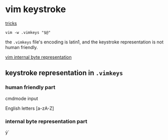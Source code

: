 # vim keystroke

[tricks](https://github.com/vim/vim/issues/6349#issuecomment-650565664)


```viml
vim -w .vimkeys "$@"
```

the `.vimkeys` file's encoding is latin1, and the keystroke representation is not human friendly.

[vim internal byte representation](https://github.com/vim/vim/blob/8ea9390b78da9e34a20e7418712921397c0c1989/runtime/doc/todo.txt#L1189-L1193)



## keystroke representation in `.vimkeys`


### human friendly part

cmdmode input

English letters [a-zA-Z]



### internal byte representation part

<Leader>      ý`
